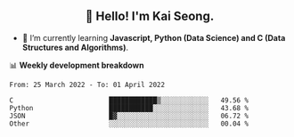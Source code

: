 <h2 align="center" color="blue">👋 Hello! I'm Kai Seong.</h2>   
   

- 🌱 I’m currently learning **Javascript, Python (Data Science) and C (Data Structures and Algorithms)**.  


📊 **Weekly development breakdown**
<!--START_SECTION:waka-->

```text
From: 25 March 2022 - To: 01 April 2022

C                        ████████████▒░░░░░░░░░░░░   49.56 %
Python                   ███████████░░░░░░░░░░░░░░   43.68 %
JSON                     █▓░░░░░░░░░░░░░░░░░░░░░░░   06.72 %
Other                    ░░░░░░░░░░░░░░░░░░░░░░░░░   00.04 %
```

<!--END_SECTION:waka-->
